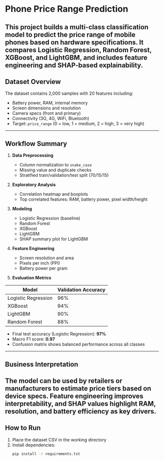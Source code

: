 # Phone Price Range Prediction

This project builds a multi-class classification model to predict the price range of mobile phones based on hardware specifications. It compares Logistic Regression, Random Forest, XGBoost, and LightGBM, and includes feature engineering and SHAP-based explainability.
---
## Dataset Overview

The dataset contains 2,000 samples with 20 features including:
- Battery power, RAM, internal memory
- Screen dimensions and resolution
- Camera specs (front and primary)
- Connectivity (3G, 4G, WiFi, Bluetooth)
- Target: `price_range` (0 = low, 1 = medium, 2 = high, 3 = very high)
---
## Workflow Summary

1. **Data Preprocessing**
   - Column normalization to `snake_case`
   - Missing value and duplicate checks
   - Stratified train/validation/test split (70/15/15)

2. **Exploratory Analysis**
   - Correlation heatmap and boxplots
   - Top correlated features: RAM, battery power, pixel width/height

3. **Modeling**
   - Logistic Regression (baseline)
   - Random Forest
   - XGBoost
   - LightGBM
   - SHAP summary plot for LightGBM

4. **Feature Engineering**
   - Screen resolution and area
   - Pixels per inch (PPI)
   - Battery power per gram

5. **Evaluation Metrics**

| Model               | Validation Accuracy |
|--------------------|---------------------|
| Logistic Regression| 96%                 |
| XGBoost            | 94%                 |
| LightGBM           | 90%                 |
| Random Forest      | 88%                 |

- Final test accuracy (Logistic Regression): **97%**
- Macro F1 score: **0.97**
- Confusion matrix shows balanced performance across all classes
---
## Business Interpretation

The model can be used by retailers or manufacturers to estimate price tiers based on device specs. Feature engineering improves interpretability, and SHAP values highlight RAM, resolution, and battery efficiency as key drivers.
---
## How to Run

1. Place the dataset CSV in the working directory
2. Install dependencies:
   ```bash
   pip install -r requirements.txt
